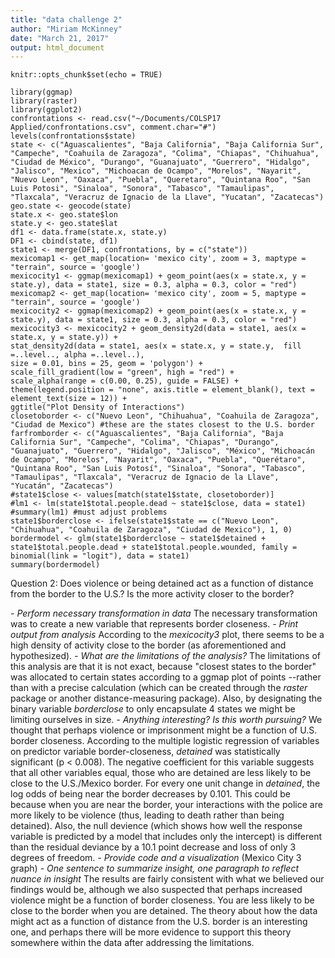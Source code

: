 ```yaml
---
title: "data challenge 2"
author: "Miriam McKinney"
date: "March 21, 2017"
output: html_document
---
```


```{r setup, include=FALSE}
knitr::opts_chunk$set(echo = TRUE)
```

```{r}
library(ggmap)
library(raster)
library(ggplot2)
confrontations <- read.csv("~/Documents/COLSP17 Applied/confrontations.csv", comment.char="#")
levels(confrontations$state)
state <- c("Aguascalientes", "Baja California", "Baja California Sur", "Campeche", "Coahuila de Zaragoza", "Colima", "Chiapas", "Chihuahua", "Ciudad de México", "Durango", "Guanajuato", "Guerrero", "Hidalgo", "Jalisco", "Mexico", "Michoacan de Ocampo", "Morelos", "Nayarit", "Nuevo Leon", "Oaxaca", "Puebla", "Queretaro", "Quintana Roo", "San Luis Potosi", "Sinaloa", "Sonora", "Tabasco", "Tamaulipas", "Tlaxcala", "Veracruz de Ignacio de la Llave", "Yucatan", "Zacatecas")
geo.state <- geocode(state)
state.x <- geo.state$lon
state.y <- geo.state$lat
df1 <- data.frame(state.x, state.y)
DF1 <- cbind(state, df1)
state1 <- merge(DF1, confrontations, by = c("state"))
mexicomap1 <- get_map(location= 'mexico city', zoom = 3, maptype = "terrain", source = 'google')
mexicocity1 <- ggmap(mexicomap1) + geom_point(aes(x = state.x, y = state.y), data = state1, size = 0.3, alpha = 0.3, color = "red") 
mexicomap2 <- get_map(location= 'mexico city', zoom = 5, maptype = "terrain", source = 'google')
mexicocity2 <- ggmap(mexicomap2) + geom_point(aes(x = state.x, y = state.y), data = state1, size = 0.3, alpha = 0.3, color = "red") 
mexicocity3 <- mexicocity2 + geom_density2d(data = state1, aes(x = state.x, y = state.y)) +
stat_density2d(data = state1, aes(x = state.x, y = state.y,  fill =..level.., alpha =..level..),
size = 0.01, bins = 25, geom = 'polygon') +
scale_fill_gradient(low = "green", high = "red") +
scale_alpha(range = c(0.00, 0.25), guide = FALSE) +
theme(legend.position = "none", axis.title = element_blank(), text = element_text(size = 12)) +
ggtitle("Plot Density of Interactions")
closetoborder <- c("Nuevo Leon", "Chihuahua", "Coahuila de Zaragoza", "Ciudad de Mexico") #these are the states closest to the U.S. border
farfromborder <- c("Aguascalientes", "Baja California", "Baja California Sur", "Campeche", "Colima", "Chiapas", "Durango", "Guanajuato", "Guerrero", "Hidalgo", "Jalisco", "México", "Michoacán de Ocampo", "Morelos", "Nayarit", "Oaxaca", "Puebla", "Querétaro", "Quintana Roo", "San Luis Potosí", "Sinaloa", "Sonora", "Tabasco", "Tamaulipas", "Tlaxcala", "Veracruz de Ignacio de la Llave", "Yucatán", "Zacatecas")
#state1$close <- values[match(state1$state, closetoborder)]
#lm1 <- lm(state1$total.people.dead ~ state1$close, data = state1)
#summary(lm1) #must adjust problems
state1$borderclose <- ifelse(state1$state == c("Nuevo Leon", "Chihuahua", "Coahuila de Zaragoza", "Ciudad de Mexico"), 1, 0)
bordermodel <- glm(state1$borderclose ~ state1$detained + state1$total.people.dead + state1$total.people.wounded, family = binomial(link = "logit"), data = state1)
summary(bordermodel)
```

Question 2: Does violence or being detained act as a function of distance from the border to the U.S.? Is the more activity closer to the border?

*- Perform necessary transformation in data* The necessary transformation was to create a new variable that represents border closeness.
*- Print output from analysis* According to the *mexicocity3* plot, there seems to be a high density of activity close to the border (as aforementioned and hypothesized).
*- What are the limitations of the analysis?* The limitations of this analysis are that it is not exact, because "closest states to the border" was allocated to certain states according to a ggmap plot of points --rather than with a precise calculation (which can be created through the *raster* package or another distance-measuring package). Also, by designating the binary variable *borderclose* to only encapsulate 4 states we might be limiting ourselves in size.
*- Anything interesting? Is this worth pursuing?* We thought that perhaps violence or imprisonment might be a function of U.S. border closeness. According to the multiple logistic regression of variables on predictor variable border-closeness, *detained* was statistically significant (p < 0.008). The negative coefficient for this variable suggests that all other variables equal, those who are detained are less likely to be close to the U.S./Mexico border. For every one unit change in *detained*, the log odds of being near the border decreases by 0.101. This could be because when you are near the border, your interactions with the police are more likely to be violence (thus, leading to death rather than being detained). Also, the null devience (which shows how well the response variable is predicted by a model that includes only the intercept) is different than the residual deviance by a 10.1 point decrease and loss of only 3 degrees of freedom.
*- Provide code and a visualization* (Mexico City 3 graph)
*- One sentence to summarize insight, one paragraph to reflect nuance in insight* The results are fairly consistent with what we believed our findings would be, although we also suspected that perhaps increased violence might be a function of border closeness. You are less likely to be close to the border when you are detained. The theory about how the data might act as a function of distance from the U.S. border is an interesting one, and perhaps there will be more evidence to support this theory somewhere within the data after addressing the limitations. 